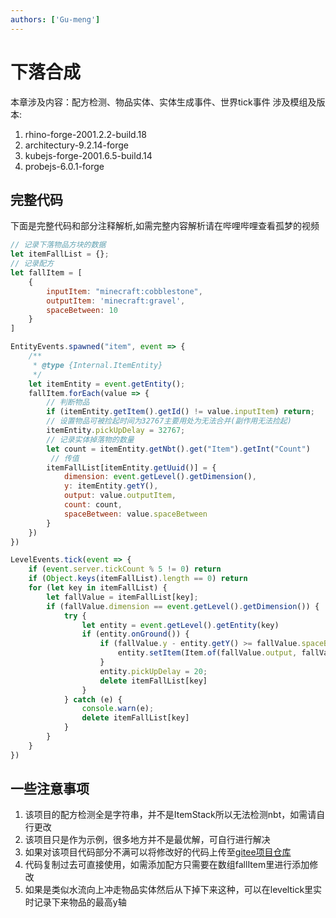 ```yaml
---
authors: ['Gu-meng']
---
```

# 下落合成
本章涉及内容：配方检测、物品实体、实体生成事件、世界tick事件
涉及模组及版本:
1. rhino-forge-2001.2.2-build.18
2. architectury-9.2.14-forge
3. kubejs-forge-2001.6.5-build.14
4. probejs-6.0.1-forge

## 完整代码
下面是完整代码和部分注释解析,如需完整内容解析请在哔哩哔哩查看孤梦的视频
```js
// 记录下落物品方块的数据
let itemFallList = {};
// 记录配方
let fallItem = [
    {
        inputItem: "minecraft:cobblestone",
        outputItem: 'minecraft:gravel',
        spaceBetween: 10
    }
]

EntityEvents.spawned("item", event => {
    /**
     * @type {Internal.ItemEntity}
     */
    let itemEntity = event.getEntity();
    fallItem.forEach(value => {
        // 判断物品
        if (itemEntity.getItem().getId() != value.inputItem) return;
        // 设置物品可被捡起时间为32767主要用处为无法合并(副作用无法捡起)
        itemEntity.pickUpDelay = 32767;
        // 记录实体掉落物的数量
        let count = itemEntity.getNbt().get("Item").getInt("Count")
         // 传值
        itemFallList[itemEntity.getUuid()] = {
            dimension: event.getLevel().getDimension(),
            y: itemEntity.getY(),
            output: value.outputItem,
            count: count,
            spaceBetween: value.spaceBetween
        }
    })
})

LevelEvents.tick(event => {
    if (event.server.tickCount % 5 != 0) return
    if (Object.keys(itemFallList).length == 0) return
    for (let key in itemFallList) {
        let fallValue = itemFallList[key];
        if (fallValue.dimension == event.getLevel().getDimension()) {
            try {
                let entity = event.getLevel().getEntity(key)
                if (entity.onGround()) {
                    if (fallValue.y - entity.getY() >= fallValue.spaceBetween) {
                        entity.setItem(Item.of(fallValue.output, fallValue.count))
                    }
                    entity.pickUpDelay = 20;
                    delete itemFallList[key]
                }
            } catch (e) {
                console.warn(e);
                delete itemFallList[key]
            }
        }
    }
})
```

## 一些注意事项
1. 该项目的配方检测全是字符串，并不是ItemStack所以无法检测nbt，如需请自行更改
2. 该项目只是作为示例，很多地方并不是最优解，可自行进行解决
3. 如果对该项目代码部分不满可以将修改好的代码上传至[gitee项目仓库](https://gitee.com/gumengmengs/kubejs-course)
4. 代码复制过去可直接使用，如需添加配方只需要在数组fallItem里进行添加修改
5. 如果是类似水流向上冲走物品实体然后从下掉下来这种，可以在leveltick里实时记录下来物品的最高y轴